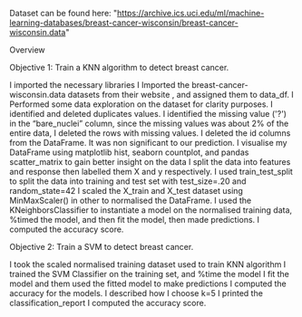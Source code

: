 Dataset can be found here: "https://archive.ics.uci.edu/ml/machine-learning-databases/breast-cancer-wisconsin/breast-cancer-wisconsin.data"

Overview

Objective 1: Train a KNN algorithm to detect breast cancer.

I imported the necessary libraries
I Imported the breast-cancer-wisconsin.data datasets from their website , and assigned them to data_df.
I Performed some data exploration on the dataset for clarity purposes.
I identified and deleted duplicates values.
I identified the missing value ('?') in the “bare_nuclei” column, since the missing values was about 2% of the entire data, I deleted the rows with missing values.
I deleted the id columns from the DataFrame. It was non significant to our prediction.
I visualise my DataFrame using matplotlib hist, seaborn countplot, and pandas scatter_matrix to gain better insight on the data
I split the data into features and response then labelled them X and y respectively.
I used train_test_split to split the data into training and test set with test_size=.20 and random_state=42
I scaled the X_train and X_test dataset using MinMaxScaler() in other to normalised the DataFrame.
I used the KNeighborsClassifier to instantiate a model on the normalised training data, %timed the model, and then fit the model, then made predictions.
I computed the accuracy score.

Objective 2: Train a SVM to detect breast cancer.

I took the scaled normalised training dataset used to train KNN algorithm
I trained the SVM Classifier on the training set, and %time the model
I fit the model and them used the fitted model to make predictions
I computed the accuracy for the models.
I described how I choose k=5
I printed the classification_report
I computed the accuracy score.
